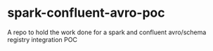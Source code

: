 # spark-confluent-avro-poc
A repo to hold the work done for a spark and confluent avro/schema registry integration POC 

